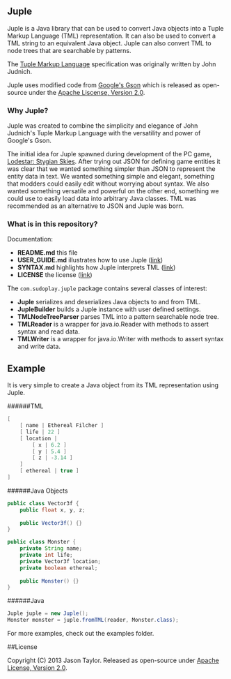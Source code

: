 ## Juple
Juple is a Java library that can be used to convert Java objects into a Tuple Markup Language (TML) representation. It can also be used to convert a TML string to an equivalent Java object. Juple can also convert TML to node trees that are searchable by patterns.

The [Tuple Markup Language](https://github.com/judnich/TupleMarkup) specification was originally written by John Judnich.

Juple uses modified code from [Google's Gson](https://code.google.com/p/google-gson/) which is released as open-source under the [Apache Liscense, Version 2.0](http://www.apache.org/licenses/LICENSE-2.0.html).

### Why Juple?
Juple was created to combine the simplicity and elegance of John Judnich's Tuple Markup Language with the versatility and power of Google's Gson.

The initial idea for Juple spawned during development of the PC game, [Lodestar: Stygian Skies](https://lodestargame.com/home). After trying out JSON for defining game entities it was clear that we wanted something simpler than JSON to represent the entity data in text. We wanted something simple and elegant, something that modders could easily edit without worrying about syntax. We also wanted something versatile and powerful on the other end, something we could use to easily load data into arbitrary Java classes. TML was recommended as an alternative to JSON and Juple was born.

### What is in this repository?
Documentation:
* **README.md** this file
* **USER_GUIDE.md** illustrates how to use Juple ([link](https://github.com/codetaylor/Juple/blob/master/USER_GUIDE.md))
* **SYNTAX.md** highlights how Juple interprets TML  ([link](https://github.com/codetaylor/Juple/blob/master/SYNTAX.md))
* **LICENSE** the license  ([link](https://github.com/codetaylor/Juple/blob/master/LICENSE))

The `com.sudoplay.juple` package contains several classes of interest:
* **Juple** serializes and deserializes Java objects to and from TML.
* **JupleBuilder** builds a Juple instance with user defined settings.
* **TMLNodeTreeParser** parses TML into a pattern searchable node tree.
* **TMLReader** is a wrapper for java.io.Reader with methods to assert syntax and read data.
* **TMLWriter** is a wrapper for java.io.Writer with methods to assert syntax and write data.

## Example

It is very simple to create a Java object from its TML representation using Juple.

######TML
```java
[
    [ name | Ethereal Filcher ]
    [ life | 22 ]
    [ location |
        [ x | 6.2 ]
        [ y | 5.4 ]
        [ z | -3.14 ]
    ]
    [ ethereal | true ]
]
```
######Java Objects
```java
public class Vector3f {
    public float x, y, z;
    
    public Vector3f() {}
}

public class Monster {
    private String name;
    private int life;
    private Vector3f location;
    private boolean ethereal;
    
    public Monster() {}
}
```
######Java
```java
Juple juple = new Juple();
Monster monster = juple.fromTML(reader, Monster.class);
```
For more examples, check out the examples folder.

##License

Copyright (C) 2013 Jason Taylor. Released as open-source under [Apache License, Version 2.0](http://www.apache.org/licenses/LICENSE-2.0.html).

